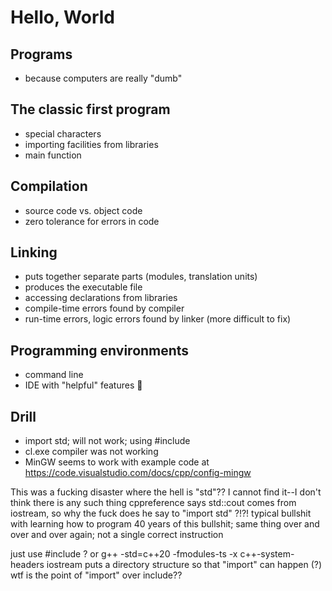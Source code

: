 # Hello, World
## Programs
- because computers are really "dumb"
## The classic first program
- special characters
- importing facilities from libraries
- main function
## Compilation
- source code vs. object code
- zero tolerance for errors in code
## Linking
- puts together separate parts (modules, translation units)
- produces the executable file
- accessing declarations from libraries
- compile-time errors found by compiler
- run-time errors, logic errors found by linker (more difficult to fix)
## Programming environments
- command line
- IDE with "helpful" features  🤮
## Drill
- import std; will not work; using #include<iostream>
- cl.exe compiler was not working
- MinGW seems to work with example code at https://code.visualstudio.com/docs/cpp/config-mingw

This was a fucking disaster
where the hell is "std"?? I cannot find it--I don't think there is any such thing
cppreference says std::cout comes from iostream, so why the fuck does he say to "import std" ?!?!
typical bullshit with learning how to program
40 years of this bullshit; same thing over and over and over again; not a single correct instruction

just use #include ?
or
g++ -std=c++20 -fmodules-ts -x c++-system-headers iostream
puts a directory structure so that "import" can happen (?)
wtf is the point of "import" over include??
